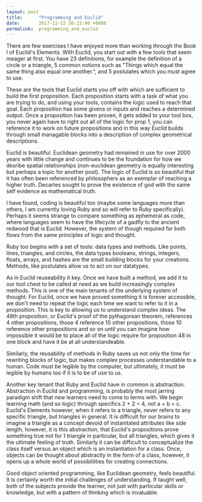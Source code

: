 ```yaml
---
layout: post
title:      "Programming and Euclid"
date:       2017-12-12 20:22:40 +0000
permalink:  programming_and_euclid
---
```


There are few exercises I have enjoyed more than working through the Book I of Euclid's Elements. With Euclid, you start out with a few tools that seem meager at first. You have 23 definitions, for example the definition of a circle or a triangle, 5 common notions such as "Things which equal the same thing also equal one another.", and 5 postulates which you must agree to use. 

These are the tools that Euclid starts you off with which are sufficient to build the first proposition. Each proposition starts with a task of what you are trying to do, and using your tools, contains the logic used to reach that goal. Each proposition has some givens or inputs and reaches a determined output. Once a proposition has been proven, it gets added to your tool box, you never again have to right out all of the logic for prop 1, you can reference it to work on future propositions and in this way Euclid builds through small managable blocks into a description of complex geometrical descriptions.

Euclid is beautiful. Euclidean geometry had remained in use for over 2000 years with little change and continues to be the foundation for how we desribe spatial relationships (non-euclidean geometry is equally interesting but perhaps a topic for another post). The logic of Euclid is so beautiful that it has often been referenced by philosophers as an exemplar of reaching a higher truth. Decartes sought to prove the existence of god with the same self evidence as mathematical truth. 

I have found, coding is beautiful too (maybe some languages more than others, I am currently loving Ruby and so will refer to Ruby specifically). Perhaps it seems strange to compare something as ephemeral as code, where languages seem to have the lifecycle of a gadfly to the ancient redwood that is Euclid. However, the system of though required for both flows from the same principles of logic and thought.

Ruby too begins with a set of tools: data types and methods. Like points, lines, triangles, and circles, the data types booleans, strings, integers, floats, arrays, and hashes are the small building blocks for your creations. Methods, like postulates allow us to act on our datatypes. 

As in Euclid reuseability it key. Once we have built a method, we add it to our tool chest to be called at need as we build increasingly complex methods. This is one of the main tenants of the underlying system of thought. For Euclid, once we have proved something it is forever accessible, we don't need to repeat the logic each time we want to refer to it in a proposition. This is key to allowing us to understand complex ideas. The 48th proposition, or Euclid's proof of the pythagorean theorem, references 4 other propositions, those 4 reference 10 other propositions, those 10 reference other propositions and so on until you can imagine how impossible it would be to place all of the logic require for proposition 48 in one block and have it be at all understandeable. 

Similarly, the reusability of methods in Ruby saves us not only the time for rewriting blocks of logic, but makes complex processes understandable to a human. Code must be legible by the computer, but ultimately, it must be legible by humans too if it is to be of use to us. 

Another key tenant that Ruby and Euclid have in common is abstraction. Abstraction in Euclid and programming, is probably the most jarring paradigm shift that new learners need to come to terms with. We begin learning math (and so logic) through specifics 2 + 2 = 4, not a + b = c. Euclid's Elements however, when it refers to a triangle, never refers to any specific triangle, but triangles in general. It is difficult for our brains to imagine a triangle as a concept devoid of instanitated attributes like side length, however, it is this abstraction, that Euclid's propositions prove something true not for 1 triangle in particular, but all triangles, which gives it the ultimate feeling of truth. Similarly it can be difficult to conceptualize the class itself versus an object which is an instantiation for a class. Once, objects can be thought about abstractly in the form of a class, however, it opens up a whole world of possiblilities for creating connections.

Good object oriented programming, like Euclidean geometry, feels beautiful. It is certainly worth the initial challenges of understanding. If taught well, both of the subjects provide the learner, not just with particular skills or knowledge, but with a pattern of thinking which is invaluable.



